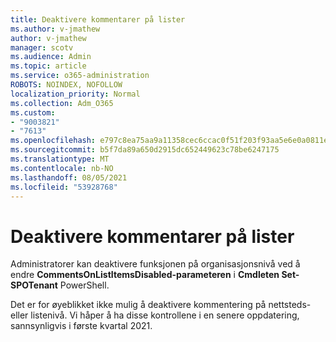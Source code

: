 ```yaml
---
title: Deaktivere kommentarer på lister
ms.author: v-jmathew
author: v-jmathew
manager: scotv
ms.audience: Admin
ms.topic: article
ms.service: o365-administration
ROBOTS: NOINDEX, NOFOLLOW
localization_priority: Normal
ms.collection: Adm_O365
ms.custom:
- "9003821"
- "7613"
ms.openlocfilehash: e797c8ea75aa9a11358cec6ccac0f51f203f93aa5e6e0a0811ec50178c914b20
ms.sourcegitcommit: b5f7da89a650d2915dc652449623c78be6247175
ms.translationtype: MT
ms.contentlocale: nb-NO
ms.lasthandoff: 08/05/2021
ms.locfileid: "53928768"
---
```

# <a name="disable-comments-on-lists"></a>Deaktivere kommentarer på lister

Administratorer kan deaktivere funksjonen på organisasjonsnivå ved å endre **CommentsOnListItemsDisabled-parameteren** i **Cmdleten Set-SPOTenant** PowerShell.

Det er for øyeblikket ikke mulig å deaktivere kommentering på nettsteds- eller listenivå. Vi håper å ha disse kontrollene i en senere oppdatering, sannsynligvis i første kvartal 2021.
